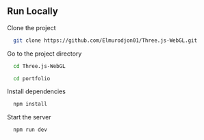 ## Run Locally

Clone the project

```bash
  git clone https://github.com/Elmurodjon01/Three.js-WebGL.git
```

Go to the project directory

```bash
  cd Three.js-WebGL
```

```bash
  cd portfolio
```

Install dependencies

```bash
  npm install
```

Start the server

```bash
  npm run dev
```
